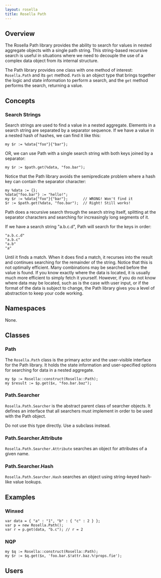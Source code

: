 ```yaml
---
layout: rosella
title: Rosella Path
---
```


## Overview

The Rosella Path library provides the ability to search for values in nested
aggregate objects with a single path string. This string-based recursive
search is useful in situations where we need to decouple the use of a complex
data object from its internal structure.

The Path library provides one class with one method of interest:
`Rosella.Path` and its `get` method. `Path` is an object type that brings
together the logic and state information to perform a search, and the `get`
method performs the search, returning a value.

## Concepts

### Search Strings

Search strings are used to find a value in a nested aggregate. Elements in a
search string are separated by a separator sequence. If we have a value in
a nested hash of hashes, we can find it like this:

    my $r := %data{"foo"}{"bar"};

OR, we can use Path with a single search string with both keys joined by a
separator:

    my $r := $path.get(%data, "foo.bar");

Notice that the Path library avoids the semipredicate problem where a hash
key can contain the separator character:

    my %data := {};
    %data{"foo.bar"} := "hello!";
    my $r := %data{"foo"}{"bar"};       // WRONG! Won't find it
    $r := $path.get(%data, "foo.bar");  // Right! Still works!

Path does a recursive search through the search string itself, splitting at
the separator characters and searching for increasingly long segments of it.

If we have a search string "a.b.c.d", Path will search for the keys in order:

    "a.b.c.d"
    "a.b.c"
    "a.b"
    "a"

Until it finds a match. When it does find a match, it recurses into the result
and continues searching for the remainder of the string. Notice that this is
not optimally efficient. Many combinations may be searched before the value is
found. If you know exactly where the data is located, it is usually much more
efficient to simply fetch it yourself. However, if you do not know where data
may be located, such as is the case with user input, or if the format of the
data is subject to change, the Path library gives you a level of abstraction
to keep your code working.

## Namespaces

None.

## Classes

### Path

The `Rosella.Path` class is the primary actor and the user-visible interface
for the Path library. It holds the state information and user-specified
options for searching for data in a nested aggregate.

    my $p := Rosella::construct(Rosella::Path);
    my $result := $p.get($x, "foo.bar.baz");

### Path.Searcher

`Rosella.Path.Searcher` is the abstract parent class of searcher objects. It
defines an interface that all searchers must implement in order to be used
with the Path object.

Do not use this type directly. Use a subclass instead.

### Path.Searcher.Attribute

`Rosella.Path.Searcher.Attribute` searches an object for attributes of a given
name.

### Path.Searcher.Hash

`Rosella.Path.Searcher.Hash` searches an object using string-keyed hash-like
value lookups.

## Examples

### Winxed

    var data = { "a" : "1", "b" : { "c" : 2 } };
    var p = new Rosella.Path();
    var r = p.get(data, "b.c"); // r = 2

### NQP

    my $q := Rosella::construct(Rosella::Path);
    my $r := $q.get($x, 'foo.bar.$!attr.baz.%!props.fie');

## Users

